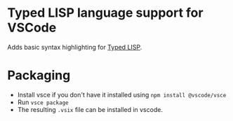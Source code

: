 # Typed LISP language support for VSCode

Adds basic syntax highlighting for [Typed LISP](https://github.com/Lukz127/Typed-LISP-Compiler).

# Packaging

- Install vsce if you don't have it installed using `npm install @vscode/vsce`
- Run `vsce package`
- The resulting `.vsix` file can be installed in vscode.
